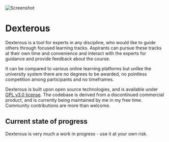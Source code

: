 ![Screenshot](http://i.imgur.com/qUwNIyL.png)


# Dexterous

Dexterous is a tool for experts in any discipline, who would like to guide others through focused learning tracks. Aspirants can pursue these tracks at their own time and convenience and interact with the experts for guidance and provide feedback about the course.

It can be compared to various online learning platforms but unlike the university system there are no degrees to be awarded, no pointless competition among participants and no timeframes.

Dexterous is built upon open source technologies, and is available under [GPL v3.0 license](https://www.gnu.org/copyleft/gpl.html). The codebase is derived from a discontinued commercial product, and is currently being maintained by me in my free time. Community contributions are more than welcome.

## Current state of progress

Dexterous is very much a work in progress - use it at your own risk.
